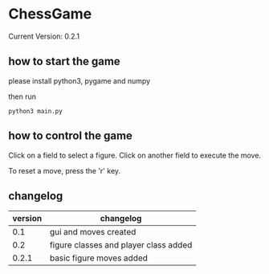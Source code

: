 # ChessGame
Current Version: 0.2.1

## how to start the game
please install python3, pygame and numpy

then run

```
python3 main.py
```


## how to control the game
Click on a field to select a figure.
Click on another field to execute the move.

To reset a move, press the 'r' key.

## changelog
| version | changelog                             |
|---------|---------------------------------------|
| 0.1     | gui and moves created                 |
| 0.2     | figure classes and player class added |
| 0.2.1   | basic figure moves added              |